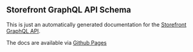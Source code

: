 ## Storefront GraphQL API Schema

This is just an automatically generated documentation for the [Storefront GraphQL API](https://github.com/DivanteLtd/storefront-graphql-api). 

The docs are available via [Github Pages](https://divanteltd.github.io/storefront-graphql-api-schema/)

